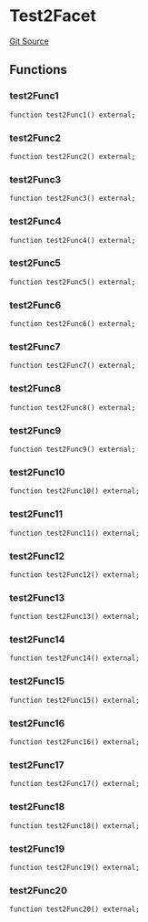 # Test2Facet
[Git Source](https://github.com/G7DAO/protocol/blob/ef7b24f4a26e9671edc818362f455c3e2801e1d7/contracts/utils/diamonds/contracts/facets/Test2Facet.sol)


## Functions
### test2Func1


```solidity
function test2Func1() external;
```

### test2Func2


```solidity
function test2Func2() external;
```

### test2Func3


```solidity
function test2Func3() external;
```

### test2Func4


```solidity
function test2Func4() external;
```

### test2Func5


```solidity
function test2Func5() external;
```

### test2Func6


```solidity
function test2Func6() external;
```

### test2Func7


```solidity
function test2Func7() external;
```

### test2Func8


```solidity
function test2Func8() external;
```

### test2Func9


```solidity
function test2Func9() external;
```

### test2Func10


```solidity
function test2Func10() external;
```

### test2Func11


```solidity
function test2Func11() external;
```

### test2Func12


```solidity
function test2Func12() external;
```

### test2Func13


```solidity
function test2Func13() external;
```

### test2Func14


```solidity
function test2Func14() external;
```

### test2Func15


```solidity
function test2Func15() external;
```

### test2Func16


```solidity
function test2Func16() external;
```

### test2Func17


```solidity
function test2Func17() external;
```

### test2Func18


```solidity
function test2Func18() external;
```

### test2Func19


```solidity
function test2Func19() external;
```

### test2Func20


```solidity
function test2Func20() external;
```

